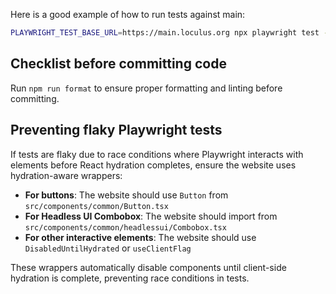 Here is a good example of how to run tests against main:

```sh
PLAYWRIGHT_TEST_BASE_URL=https://main.loculus.org npx playwright test --reporter=list
```

## Checklist before committing code

Run `npm run format` to ensure proper formatting and linting before committing.

## Preventing flaky Playwright tests

If tests are flaky due to race conditions where Playwright interacts with elements before React hydration completes, ensure the website uses hydration-aware wrappers:

- **For buttons**: The website should use `Button` from `src/components/common/Button.tsx`
- **For Headless UI Combobox**: The website should import from `src/components/common/headlessui/Combobox.tsx`
- **For other interactive elements**: The website should use `DisabledUntilHydrated` or `useClientFlag`

These wrappers automatically disable components until client-side hydration is complete, preventing race conditions in tests.
